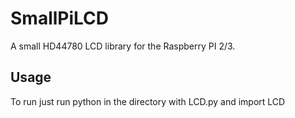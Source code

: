 # SmallPiLCD
A small HD44780 LCD library for the Raspberry PI 2/3.
## Usage
To run just run python in the directory with LCD.py and import LCD
